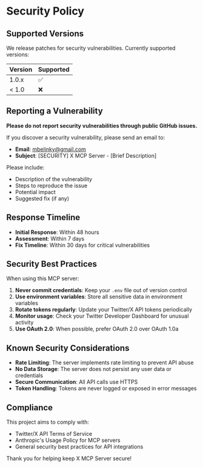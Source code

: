 # Security Policy

## Supported Versions

We release patches for security vulnerabilities. Currently supported versions:

| Version | Supported          |
| ------- | ------------------ |
| 1.0.x   | :white_check_mark: |
| < 1.0   | :x:                |

## Reporting a Vulnerability

**Please do not report security vulnerabilities through public GitHub issues.**

If you discover a security vulnerability, please send an email to:
- **Email**: mbelinky@gmail.com
- **Subject**: [SECURITY] X MCP Server - [Brief Description]

Please include:
- Description of the vulnerability
- Steps to reproduce the issue
- Potential impact
- Suggested fix (if any)

## Response Timeline

- **Initial Response**: Within 48 hours
- **Assessment**: Within 7 days
- **Fix Timeline**: Within 30 days for critical vulnerabilities

## Security Best Practices

When using this MCP server:

1. **Never commit credentials**: Keep your `.env` file out of version control
2. **Use environment variables**: Store all sensitive data in environment variables
3. **Rotate tokens regularly**: Update your Twitter/X API tokens periodically
4. **Monitor usage**: Check your Twitter Developer Dashboard for unusual activity
5. **Use OAuth 2.0**: When possible, prefer OAuth 2.0 over OAuth 1.0a

## Known Security Considerations

- **Rate Limiting**: The server implements rate limiting to prevent API abuse
- **No Data Storage**: The server does not persist any user data or credentials
- **Secure Communication**: All API calls use HTTPS
- **Token Handling**: Tokens are never logged or exposed in error messages

## Compliance

This project aims to comply with:
- Twitter/X API Terms of Service
- Anthropic's Usage Policy for MCP servers
- General security best practices for API integrations

Thank you for helping keep X MCP Server secure!
